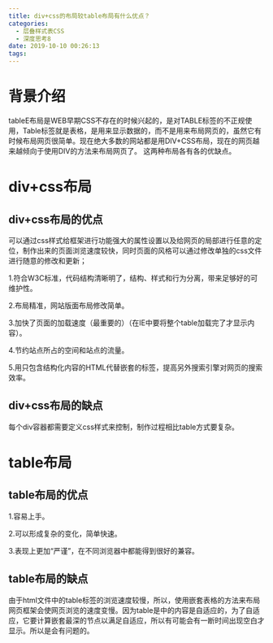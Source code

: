 ```yaml
---
title: div+css的布局较table布局有什么优点？
categories:
  - 层叠样式表CSS
  - 深度思考8
date: 2019-10-10 00:26:13
tags:
---
```

# 背景介绍

tableE布局是WEB早期CSS不存在的时候兴起的，是对TABLE标签的不正规使用，Table标签就是表格，是用来显示数据的，而不是用来布局网页的，虽然它有时候布局网页很简单。现在绝大多数的网站都是用DIV+CSS布局，现在的网页越来越倾向于使用DIV的方法来布局网页了。  这两种布局各有各的优缺点。 

# div+css布局  

## div+css布局的优点

可以通过css样式给框架进行功能强大的属性设置以及给网页的局部进行任意的定位，制作出来的页面浏览速度较快，同时页面的风格可以通过修改单独的css文件进行随意的修改和更新；

1.符合W3C标准，代码结构清晰明了，结构、样式和行为分离，带来足够好的可维护性。 

2.布局精准，网站版面布局修改简单。 

3.加快了页面的加载速度（最重要的）（在IE中要将整个table加载完了才显示内容）。  

4.节约站点所占的空间和站点的流量。  

5.用只包含结构化内容的HTML代替嵌套的标签，提高另外搜索引擎对网页的搜索效率。 

## div+css布局的缺点

每个div容器都需要定义css样式来控制，制作过程相比table方式要复杂。

# table布局  

## table布局的优点

1.容易上手。

2.可以形成复杂的变化，简单快速。

3.表现上更加“严谨”，在不同浏览器中都能得到很好的兼容。 

## table布局的缺点

由于html文件中的table标签的浏览速度较慢，所以，使用嵌套表格的方法来布局网页框架会使网页浏览的速度变慢。因为table是中的内容是自适应的，为了自适应，它要计算嵌套最深的节点以满足自适应，所以有可能会有一断时间出现空白才显示。所以是会有问题的。